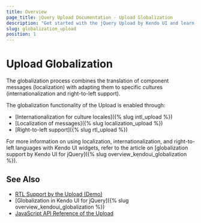 ```yaml
---
title: Overview
page_title: jQuery Upload Documentation - Upload Globalization
description: "Get started with the jQuery Upload by Kendo UI and learn about the globalization options it supports."
slug: globalization_upload
position: 1
---
```


# Upload Globalization

The globalization process combines the translation of component messages (localization) with adapting them to specific cultures (internationalization and right-to-left support).

The globalization functionality of the Upload is enabled through:
* [Internationalization for culture locales]({% slug intl_upload %})
* [Localization of messages]({% slug localization_upload %})
* [Right-to-left support]({% slug rtl_upload %})

For more information on using localization, internationalization, and right-to-left languages with Kendo UI widgets, refer to the article on [globalization support by Kendo UI for jQuery]({% slug overview_kendoui_globalization %}).

## See Also

* [RTL Support by the Upload (Demo)](https://demos.telerik.com/kendo-ui/upload/right-to-left-support)
* [Globalization in Kendo UI for jQuery]({% slug overview_kendoui_globalization %})
* [JavaScript API Reference of the Upload](/api/javascript/ui/upload)
